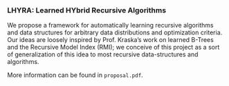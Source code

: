 ### LHYRA: Learned HYbrid Recursive Algorithms

We propose a framework for automatically learning recursive algorithms and data structures for arbitrary data distributions and optimization criteria. Our ideas are loosely inspired by Prof. Kraska’s work on learned B-Trees and the Recursive Model Index (RMI); we conceive of this project as a sort of generalization of this idea to most recursive data-structures and algorithms.

More information can be found in `proposal.pdf`.